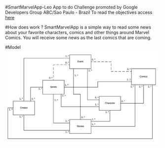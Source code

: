#SmartMarvelApp-Leo
App to do Challenge promoted by Google Developers Group ABC/Sao Paulo - Brazil
To read the objectives access [here](https://github.com/AndroidAddicted-SP/SmartMarvelApp-Leo/blob/master/doc/1ChallengeGDGABC.pdf)

#How does work ?
SmartMarvelApp is a simple way to read some news about your favorite characters, comics and other things around Marvel Comics.
You will receive some news as the last comics that are coming.

#Model
![SmartMarvelApp](https://github.com/AndroidAddicted-SP/SmartMarvelApp-Leo/blob/master/doc/SmartMarvelApp%20Diagram.png)

